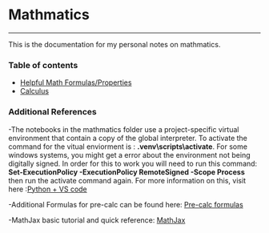 # Mathmatics

***

This is the documentation for my personal notes on mathmatics.


### Table of contents

- [Helpful Math Formulas/Properties](Formulas.ipynb)
- [Calculus](/Calculus/Calc_Index.md)

 
### Additional References

-The notebooks in the mathmatics folder use a project-specific virtual environment that contain a copy of the global interpreter. To activate the command for the vitual enviorment is : <b>.venv\scripts\activate</b>. For some windows systems, you might get a error about the environment not being digitally signed. In order for this to work you will need to run this command: <b>Set-ExecutionPolicy -ExecutionPolicy RemoteSigned -Scope Process</b> then run the activate command again. For more information on this, visit here :[Python + VS code](https://code.visualstudio.com/docs/python/python-tutorial)  

-Additional Formulas for pre-calc can be found here: [Pre-calc formulas](https://openstax.org/books/calculus-volume-1/pages/c-review-of-pre-calculus) 
  
-MathJax basic tutorial and quick reference: [MathJax](https://math.meta.stackexchange.com/questions/5020/mathjax-basic-tutorial-and-quick-reference/5025#5025) 